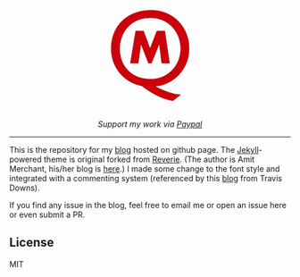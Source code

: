 <div align="center">
  <br>
  <img src="/images/MQ_LOGO.jpg" alt="Mian's blog" width="200"/>
  <br>  
  <p align="center">
    <i>Support my work via <a href="https://paypal.me/MIANQ">Paypal</a></i>
  </p>
</div>

---

This is the repository for my [blog](https://celery1124.github.io) hosted on github page. The [Jekyll](https://jekyllrb.com/)-powered theme is original forked from [Reverie](https://github.com/amitmerchant1990/reverie). (The author is Amit Merchant, his/her blog is [here](https://www.amitmerchant.com).) I made some change to the font style and integrated with a commenting system (referenced by this [blog](https://travisdowns.github.io/blog/2020/02/05/now-with-comments.html) from Travis Downs).

If you find any issue in the blog, feel free to email me or open an issue here or even submit a PR.

## License

MIT
